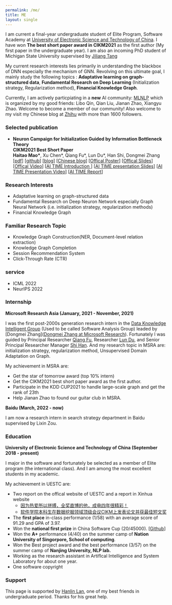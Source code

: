 ```yaml
---
permalink: /me/
title: ME
layout: single
---
```

I am current a final-year undergraduate student of Elite Program, Software Academy at [University of Electronic Science and Technology of China](https://en.uestc.edu.cn/). I have won **The best short paper award in CIKM2021** as the first author (My first paper in the undergraduate year). I am also an incoming PhD student of Michigan State University supervised by [Jiliang Tang](http://www.cse.msu.edu/~tangjili/index.html) 

My current research interests lies primarily in understanding the blackbox of DNN especially the mechanism of GNN. Revolving on this ultimate goal, I mainly study the following topics : **Adaptative learning on graph-structured data**, **Fundamental Research on Deep Learning** (Initialization strategy, Regularization method), **Financial Knowledge Graph**. 

Currently, I am actively particpiating in a **new** AI community: [MLNLP](https://mp.weixin.qq.com/s/IUjQIVCSKexVKuV_jz5SRg) which is organized by my good friends: Libo Qin, Qian Liu, Jianan Zhao, Xiangyu Zhao. Welcome to become a member of our community! Also welcome to my visit my Chinese blog at [Zhihu](https://www.zhihu.com/people/que-yue-3-77) with more than 1600 followers. 



### Selected publication
<ul>
    <li>
      <p>
        <strong> Neuron Campaign for Initialization Guided by Information Bottleneck Theory </strong><br>
        <strong>CIKM2021 Best Short Paper</strong><br>
        <strong>Haitao Mao*</strong>, Xu Chen*, Qiang Fu*, Lun Du*, Han Shi, Dongmei Zhang <br>
        [<a href="https://arxiv.org/pdf/2108.06530.pdf">pdf</a>]
        [<a href="https://github.com/huanhuqueyue/CIKM-IBCI">github</a>]
        [<a href="https://huanhuqueyue.github.io/personal-page/categories/neuronCampaign/">blog</a>]
        [<a href="https://zhuanlan.zhihu.com/p/398198523">Chinese blog</a>]
        [<a href="https://github.com/huanhuqueyue/personal-page/blob/master/_files/CIKM2021/Init_poster.pdf">Offical Poster</a>]
        [<a href="https://github.com/huanhuqueyue/personal-page/blob/master/_files/CIKM2021/CIKM21_Neuron_Campaign_for_Initialization_Guided_by_Information_Bottleneck_Theory.pdf">Offical Slides</a>]
        [<a href="https://github.com/huanhuqueyue/personal-page/blob/master/_files/CIKM2021/Init_video.mp4">Offical Video</a>]
        [<a href="https://mp.weixin.qq.com/s/PEt7m_iadPGm9puO0S0nHw">AI TIME Introduction </a>]
        [<a href="https://github.com/huanhuqueyue/personal-page/blob/master/_files/CIKM2021/AITime%20CIKM21%20-%20Neuron%20Campaign.pdf">AI TIME presentation Slides</a>]
        [<a href="https://www.bilibili.com/video/BV1fL411V7FP?spm_id_from=333.1007.top_right_bar_window_history.content.click">AI TIME Presentation Video</a>]
        [<a href="https://mp.weixin.qq.com/s/V0pwLwTR-rVpe8h5NL_u3g">AI TIME Report</a>]
      </p>
    </li>
</ul>

### Research Interests
- Adaptative learning on graph-structured data
- Fundamental Research on Deep Neuron Network especially Graph Neural Network (i.e. initialization strategy, regularization methods)
- Financial Knowledge Graph



### Familiar Research Topic
- Knowledge Graph Construction(NER, Document-level relation extraction)
- Knowledge Graph Completion
- Session Recommendation System
- Click-Through Rate (CTR)


### service
- ICML 2022
- NeurIPS 2022

### Internship

**Microsoft Research Asia (January, 2021 - November, 2021)**

I was the first post-2000s generation research intern in the [Data Knowledge Intelligent Group](https://www.microsoft.com/en-us/research/group/data-knowledge-intelligence/) (Used to be called Software Analysis Group) leaded by [Dongmei Zhang]([Dongmei Zhang at Microsoft Research](https://www.microsoft.com/en-us/research/people/dongmeiz/)). Fortunately I was guided by Principal Researcher [Qiang Fu](https://scholar.google.com/citations?hl=en&user=bwTLZSIAAAAJ), Researcher [Lun Du](https://scholar.google.com/citations?user=3XUANDAAAAAJ&hl=en&oi=ao), and Senior Principal Researcher Manager [Shi Han](https://www.microsoft.com/en-us/research/people/shihan/). And my research topic in MSRA are: initialization strategy, regularization method, Unsupervised Domain Adaptation on Graph. 

My achievement in MSRA are:

- Get the star of tomorrow award (top 10% intern)
- Get the CIKM2021 best short paper award as the first author.
- Participate in the KDD CUP2021 to handle large-scale graph and get the rank of 23th
- Help Jianan Zhao to found our guitar club in MSRA.

**Baidu (March, 2022 - now)**

I am now a research intern in search strategy department in Baidu supervised by Lixin Zou.

### Education

**University of Electronic Science and Technology of China  (September 2018 - present)**

I major in the software and fortunately be selected as a member of Elite program (the international class). And I am among the most excellent students in my academic. 

My achievement in UESTC are:

- Two report on the offical website of UESTC and a report in Xinhua website
  - [因为热爱所以拼搏，全奖直博的他，成电四年很精彩！](https://mp.weixin.qq.com/s/CMcPWZ1YTafE8CUQcA619Q) 
  - [软件学院本科生在数据挖掘领域顶级会议CIKM上发表论文并获最佳短文奖](https://news.uestc.edu.cn/?n=UestcNews.Front.DocumentV2.ArticlePage&Id=81841)
- The **first place** in-class performance (1/58) with an average score of 91.29 and GPA of 3.97.
- Won the **national first prize** in China Software Cup (20/45000). [[Github](https://github.com/xiaobao520123/EnterpriseNavigator)]
- Won the **A+** performance (4/40) on the summer camp of **Nation University of Singorpore, School of computing**. 
- Won the Best project award and the best performance (3/57) on the summer camp of **Nanjing University, NLP lab.**
- Working as the research assistant in ArtifIcal Intelligence and System Laboratory for about one year.
- One software copyright



### Support
This page is supported by [Hanlin Lan](https://runtus.top), one of my best friends in undergraduate period. Thanks for his great help.